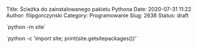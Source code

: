 Title: Ścieżka do zainstalowanego pakietu Pythona
Date: 2020-07-31 11:22
Author: filipgorczynski
Category: Programowanie
Slug: 2638
Status: draft

\`python -m site\`

\`python -c 'import site; print(site.getsitepackages())'\`

 
